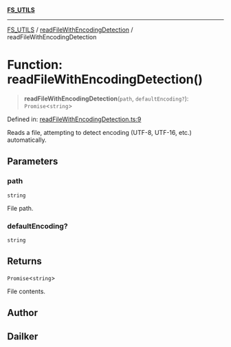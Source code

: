[**FS_UTILS**](../../README.md)

***

[FS_UTILS](../../README.md) / [readFileWithEncodingDetection](../README.md) / readFileWithEncodingDetection

# Function: readFileWithEncodingDetection()

> **readFileWithEncodingDetection**(`path`, `defaultEncoding?`): `Promise`\<`string`\>

Defined in: [readFileWithEncodingDetection.ts:9](https://github.com/dailker/everyutil/blob/7c30ec40bbb398255a9be572db0a537e8bcb9c11/src/fs/readFileWithEncodingDetection.ts#L9)

Reads a file, attempting to detect encoding (UTF-8, UTF-16, etc.) automatically.

## Parameters

### path

`string`

File path.

### defaultEncoding?

`string`

## Returns

`Promise`\<`string`\>

File contents.

## Author

## Dailker
